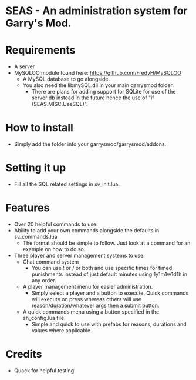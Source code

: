# SEAS - An administration system for Garry's Mod.
# Requirements
- A server
- MySQLOO module found here: https://github.com/FredyH/MySQLOO
  - A MySQL database to go alongside.
  - You also need the libmySQL.dll in your main garrysmod folder.
    - There are plans for adding support for SQLite for use of the server db instead in the future hence the use of "if (SEAS.MISC.UseSQL)".
# How to install
- Simply add the folder into your garrysmod/garrysmod/addons.
# Setting it up
- Fill all the SQL related settings in sv_init.lua.

# Features
- Over 20 helpful commands to use.
- Ability to add your own commands alongside the defaults in sv_commands.lua
  - The format should be simple to follow. Just look at a command for an example on how to do so.
- Three player and server management systems to use:
  - Chat command system
    - You can use ! or / or both and use specific times for timed punishments instead of just default minutes using 1y1m1w1d1h in any order.
  - A player management menu for easier administration.
    - Simply select a player and a button to execute. Quick commands will execute on press whereas others will use reason/duration/whatever args then a submit button.
  - A quick commands menu using a button specified in the sh_config.lua file
    - Simple and quick to use with prefabs for reasons, durations and values where applicable.
 # Credits
 - Quack for helpful testing.
